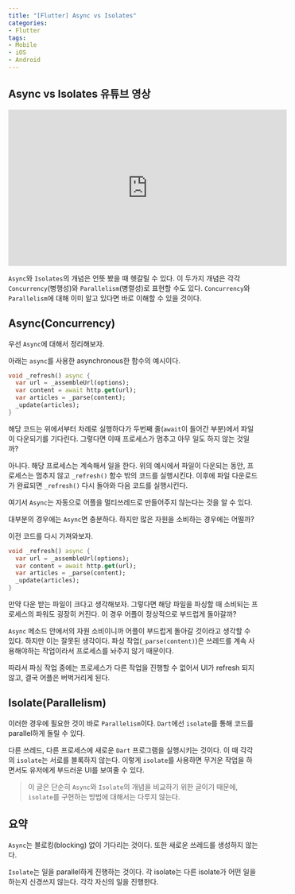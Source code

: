 ```yaml
---
title: "[Flutter] Async vs Isolates"
categories:
- Flutter
tags:
- Mobile
- iOS
- Android
---
```


## Async vs Isolates 유튜브 영상

<iframe width="560" height="315" src="https://www.youtube.com/embed/5AxWC49ZMzs?cc_load_policy=1" frameborder="0" allowfullscreen></iframe>

<br>

`Async`와 `Isolates`의 개념은 언뜻 봤을 때 헷갈릴 수 있다. 이 두가지 개념은 각각 `Concurrency`(병행성)와 `Parallelism`(병렬성)로 표현할 수도 있다. `Concurrency`와 `Parallelism`에 대해 이미 알고 있다면 바로 이해할 수 있을 것이다.

## Async(Concurrency)

우선 `Async`에 대해서 정리해보자.

아래는 `async`를 사용한 asynchronous한 함수의 예시이다.

``` dart
void _refresh() async {
  var url = _assembleUrl(options);
  var content = await http.get(url);
  var articles = _parse(content);
  _update(articles);
}
```

해당 코드는 위에서부터 차례로 실행하다가 두번째 줄(`await`이 들어간 부분)에서 파일이 다운되기를 기다린다. 그렇다면 이때 프로세스가 멈추고 아무 일도 하지 않는 것일까?

아니다. 해당 프로세스는 계속해서 일을 한다. 위의 예시에서 파일이 다운되는 동안, 프로세스는 멈추지 않고 `_refresh()` 함수 밖의 코드를 실행시킨다. 이후에 파일 다운로드가 완료되면 `_refresh()` 다시 돌아와 다음 코드를 실행시킨다.

여기서 `Async`는 자동으로 어플을 멀티쓰레드로 만들어주지 않는다는 것을 알 수 있다.

대부분의 경우에는 `Async`면 충분하다. 하지만 많은 자원을 소비하는 경우에는 어떨까?

이전 코드를 다시 가져와보자.

``` dart
void _refresh() async {
  var url = _assembleUrl(options);
  var content = await http.get(url);
  var articles = _parse(content);
  _update(articles);
}
```

만약 다운 받는 파일이 크다고 생각해보자. 그렇다면 해당 파일을 파싱할 때 소비되는 프로세스의 파워도 굉장히 커진다. 이 경우 어플이 정상적으로 부드럽게 돌아갈까?

`Async` 메소드 안에서의 자원 소비이니까 어플이 부드럽게 돌아갈 것이라고 생각할 수 있다. 하지만 이는 잘못된 생각이다. 파싱 작업(`_parse(content)`)은 쓰레드를 계속 사용해야하는 작업이라서 프로세스를 놔주지 않기 때문이다.

따라서 파싱 작업 중에는 프로세스가 다른 작업을 진행할 수 없어서 UI가 refresh 되지 않고, 결국 어플은 버벅거리게 된다.

## Isolate(Parallelism)

이러한 경우에 필요한 것이 바로 `Parallelism`이다. `Dart`에선 `isolate`를 통해 코드를 parallel하게 돌릴 수 있다.

다른 쓰레드, 다른 프로세스에 새로운 `Dart` 프로그램을 실행시키는 것이다. 이 때 각각의 `isolate`는 서로를 블록하지 않는다. 이렇게 `isolate`를 사용하면 무거운 작업을 하면서도 유저에게 부드러운 UI를 보여줄 수 있다.

> 이 글은 단순히 `Async`와 `Isolate`의 개념을 비교하기 위한 글이기 때문에, `isolate`를 구현하는 방법에 대해서는 다루지 않는다.

## 요약

`Async`는 블로킹(blocking) 없이 기다리는 것이다. 또한 새로운 쓰레드를 생성하지 않는다.

`Isolate`는 일을 parallel하게 진행하는 것이다. 각 isolate는 다른 isolate가 어떤 일을 하는지 신경쓰지 않는다. 각각 자신의 일을 진행한다.
